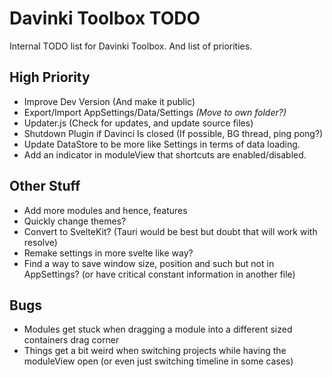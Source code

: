 # Davinki Toolbox TODO  

Internal TODO list for Davinki Toolbox.
And list of priorities.

## High Priority  

- Improve Dev Version (And make it public)  
- Export/Import AppSettings/Data/Settings *(Move to own folder?)*  
- Updater.js (Check for updates, and update source files)  
- Shutdown Plugin if Davinci Is closed (If possible, BG thread, ping pong?)  
- Update DataStore to be more like Settings in terms of data loading.  
- Add an indicator in moduleView that shortcuts are enabled/disabled.

## Other Stuff  

- Add more modules and hence, features  
- Quickly change themes?  
- Convert to SvelteKit? (Tauri would be best but doubt that will work with resolve)  
- Remake settings in more svelte like way?  
- Find a way to save window size, position and such but not in AppSettings? (or have critical constant information in another file)

## Bugs

- Modules get stuck when dragging a module into a different sized containers drag corner
- Things get a bit weird when switching projects while having the moduleView open (or even just switching timeline in some cases)
